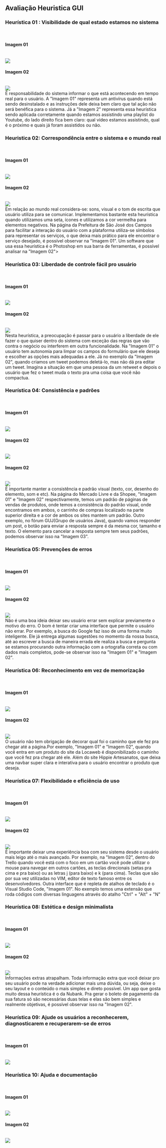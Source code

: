 <h2> Avaliação Heuristica GUI </h2>

<h3> Heurística 01 : Visibilidade de qual estado estamos no sistema</h3><br>
<h4> Imagem 01</h4><br>
<img src = "Imagens/heuristica01.png"><br>
<h4> Imagem 02</h4><br>
<img src = "Imagens/heuristica01.1.png"><br>
É responsabilidade do sistema informar o que está acontecendo em tempo real para o usuário. A "Imagem 01" representa um antivírus quando está sendo desinstalado e as instruções dele deixa bem claro que tal ação não será benéfica para o sistema. Já a "Imagem 2" representa essa heurística sendo aplicada corretamente quando estamos assistindo uma playlist do Youtube, do lado direito fica bem claro: qual vídeo estamos assistindo, qual é o próximo e quais já foram assistidos ou não.<br>

<h3> Heuristica 02: Correspondência entre o sistema e o mundo real </h3><br>
<h4> Imagem 01</h4><br>
<img src = "Imagens/heuristica02.png"><br>
<h4> Imagem 02</h4><br>
<img src = "Imagens/heuristica02.1.png"><br>
Em relação ao mundo real considera-se: sons, visual e o tom de escrita que usuário utiliza para se comunicar. Implementamos bastante esta heurística quando utilizamos uma seta, ícones e utilizamos a cor vermelha para elementos negativos. Na página da Prefeitura de São José dos Campos para facilitar a interação do usuário com a plataforma utiliza-se símbolos para representar os serviços, o que deixa mais prático para ele encontrar o serviço desejado, é possível observar na "Imagem 01". Um software que usa essa heurística é o Photoshop em sua barra de ferramentas, é possível analisar na "Imagem 02"><br>

<h3> Heurística 03: Liberdade de controle fácil pro usuário</h3><br>
<h4> Imagem 01</h4><br>
<img src = "Imagens/heuristica03MinisterioAgricultura.png"><br>
<h4> Imagem 02</h4><br>
<img src = "Imagens/heuristica03.1.png"><br>
Nesta heurística, a preocupação é passar para o usuário a liberdade de ele fazer o que quiser dentro do sistema com exceção das regras que vão contra o negócio ou interferem em outra funcionalidade. Na "Imagem 01" o usuário tem autonomia para limpar os campos do formulário que ele deseja e escolher as opções mais adequadas a ele. Já no exemplo da "Imagem 02", quando criamos um tweet podemos deletá-lo, mas não dá pra editar um tweet. Imagina a situação em que uma pessoa da um retweet e depois o usuário que fez o tweet muda o texto pra uma coisa que você não compactua.<br>

<h3> Heurística 04: Consistência e padrões</h3><br>
<h4> Imagem 01</h4><br>
<img src = "Imagens/heuristica04.png"><br>
<h4> Imagem 02</h4><br>
<img src = "Imagens/heuristica04.1.png"><br>
<h4> Imagem 02</h4><br>
<img src = "Imagens/heuristica04.2.png"><br>
É importante manter a consistência e padrão visual (texto, cor, desenho do elemento, som e etc). Na página do Mercado Livre e da Shopee, "Imagem 01" e "Imagem 02" respectivamente, temos um padrão de páginas de vendas de produtos, onde temos a consistência do padrão visual, onde encontramos em ambos, o carrinho de compras localizado na parte superior direita e a cor de ambos os sites mantem um padrão. Outro exemplo, no fórum GUJ(Grupo de usuários Java), quando vamos responder um post, o botão para enviar a resposta sempre é da mesma cor, tamanho e texto. O elemento para cancelar a resposta sempre tem seus padrões, podemos observar isso na "Imagem 03". <br>

<h3> Heurística 05: Prevenções de erros</h3><br>
<h4> Imagem 01</h4><br>
<img src = "Imagens/heuristica05.1.png"><br>
<h4> Imagem 02</h4><br>
<img src = "Imagens/heuristica05.2.png"><br>
Não é uma boa ideia deixar seu usuário errar sem explicar previamente o motivo do erro. O bom é tentar criar uma interface que permite o usuário não errar. Por exemplo, a busca do Google faz isso de uma forma muito inteligente. Ele já entrega algumas sugestões no momento da nossa busca, até ao escrever a busca de maneira errada ele realiza a busca e pergunta se estamos procurando outra informação com a ortografia correta ou com dados mais completos, pode-se observar isso na "Imagem 01" e "Imagem 02".<br>

<h3> Heurística 06: Reconhecimento em vez de memorização</h3><br>
<h4> Imagem 01</h4><br>
<img src = "Imagens/heuristica06.png"><br>
<h4> Imagem 02</h4><br>
<img src = "Imagens/heuristica06.1.png"><br>
O usuário não tem obrigação de decorar qual foi o caminho que ele fez pra chegar até a página.Por exemplo, "Imagem 01" e "Imagem 02", quando você entra em um produto do site da Locaweb é disponibilizado o caminho que você fez pra chegar até ele. Além do site Hippie Artesanatos, que deixa uma navbar super clara e interativa para o usuário encontrar o produto que deseja. <br>

<h3> Heurística 07: Flexibilidade e eficiência de uso</h3><br>
<h4> Imagem 01</h4><br>
<img src = "Imagens/heuristica07.png"><br>
<h4> Imagem 02</h4><br>
<img src = "Imagens/heuristica07.1.png"><br>
É importante deixar uma experiência boa com seu sistema desde o usuário mais leigo até o mais avançado. Por exemplo, na "Imagem 02", dentro do Trello quando você está com o foco em um cartão você pode utilizar o mouse para navegar em outros cartões, as teclas direcionais (setas pra cima e pra baixo) ou as letras j (para baixo) e k (para cima). Teclas que são por sua vez utilizadas no VIM, editor de texto famoso entre os desenvolvedores. Outra interface que é repleta de atalhos de teclado é o Visual Studio Code, "Imagem 01". No exemplo temos uma extensão que roda códigos com diversas linguagens através do atalho "Ctrl" + "Alt" + "N"<br>

<h3> Heurística 08: Estética e design minimalista</h3><br>
<h4> Imagem 01</h4><br>
<img src = "Imagens/heuristica08.png"><br>
<h4> Imagem 02</h4><br>
<img src = "Imagens/heuristica08.1.png"><br>
Informações extras atrapalham. Toda informação extra que você deixar pro seu usuário pode na verdade adicionar mais uma dúvida, ou seja, deixe o seu layout e o conteúdo o mais simples e direto possível. Um app que gosta muito dessa heurística é o da Nubank. Pra gerar o boleto de pagamento da sua fatura só são necessárias duas telas e elas são bem simples e realmente objetivas, é possível observar isso na "Imagem 02".<br>

<h3> Heurística 09: Ajude os usuários a reconhecerem, diagnosticarem e recuperarem-se de erros</h3><br>
<h4> Imagem 01</h4><br>
<img src = "Imagens/heuristica09.1.png"><br>

<h3> Heurística 10: Ajuda e documentação</h3><br>
<h4> Imagem 01</h4><br>
<img src = "Imagens/heuristica10.png"><br>
<h4> Imagem 02</h4><br>
<img src = "Imagens/heuristica10.1.png"><br>
